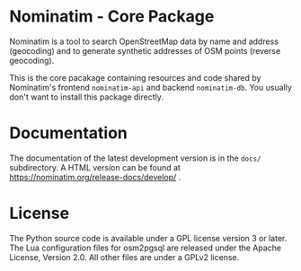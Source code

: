 Nominatim - Core Package
=========

Nominatim is a tool to search OpenStreetMap data
by name and address (geocoding) and to generate synthetic addresses of
OSM points (reverse geocoding).

This is the core pacakage containing resources and code shared by
Nominatim's frontend `nominatim-api` and backend `nominatim-db`. You
usually don't want to install this package directly.

Documentation
=============

The documentation of the latest development version is in the
`docs/` subdirectory. A HTML version can be found at
https://nominatim.org/release-docs/develop/ .

License
=======

The Python source code is available under a GPL license version 3 or later.
The Lua configuration files for osm2pgsql are released under the
Apache License, Version 2.0. All other files are under a GPLv2 license.
